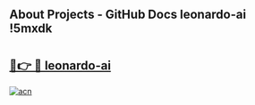 ## About Projects - GitHub Docs leonardo-ai !5mxdk

# <h2><a href="https://andorid.site?title=leonardo-ai&ref=13PRO">🔗👉 🔴 leonardo-ai</a></h2>

[![acn](https://github.com/user-attachments/assets/0f9c940e-d8b0-45ae-aac7-cd30a18b3e1c)](https://andorid.site?title=leonardo-ai&ref=13PRO)

